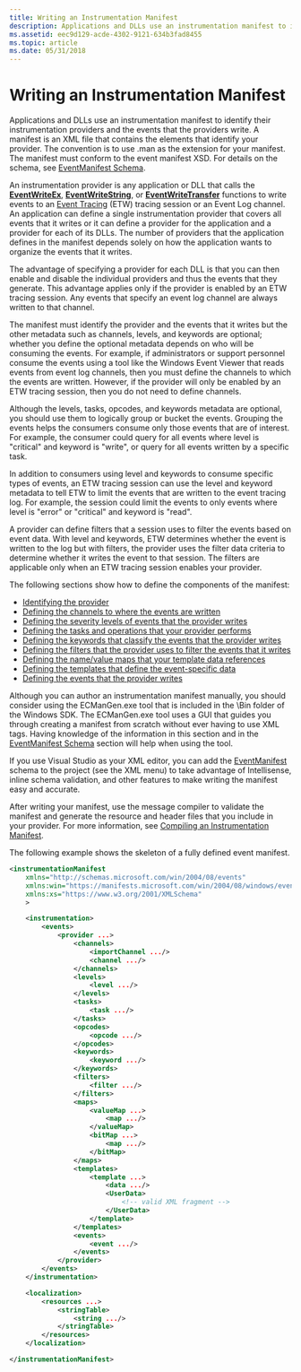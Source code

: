 ```yaml
---
title: Writing an Instrumentation Manifest
description: Applications and DLLs use an instrumentation manifest to identify their instrumentation providers and the events that the providers write.
ms.assetid: eec9d129-acde-4302-9121-634b3fad8455
ms.topic: article
ms.date: 05/31/2018
---
```


# Writing an Instrumentation Manifest

Applications and DLLs use an instrumentation manifest to identify their instrumentation providers and the events that the providers write. A manifest is an XML file that contains the elements that identify your provider. The convention is to use .man as the extension for your manifest. The manifest must conform to the event manifest XSD. For details on the schema, see [EventManifest Schema](eventmanifestschema-schema.md).

An instrumentation provider is any application or DLL that calls the [**EventWriteEx**](/windows/desktop/api/evntprov/nf-evntprov-eventwriteex), [**EventWriteString**](/windows/desktop/api/evntprov/nf-evntprov-eventwritestring), or [**EventWriteTransfer**](/windows/desktop/api/evntprov/nf-evntprov-eventwritetransfer) functions to write events to an [Event Tracing](/windows/desktop/ETW/event-tracing-portal) (ETW) tracing session or an Event Log channel. An application can define a single instrumentation provider that covers all events that it writes or it can define a provider for the application and a provider for each of its DLLs. The number of providers that the application defines in the manifest depends solely on how the application wants to organize the events that it writes.

The advantage of specifying a provider for each DLL is that you can then enable and disable the individual providers and thus the events that they generate. This advantage applies only if the provider is enabled by an ETW tracing session. Any events that specify an event log channel are always written to that channel.

The manifest must identify the provider and the events that it writes but the other metadata such as channels, levels, and keywords are optional; whether you define the optional metadata depends on who will be consuming the events. For example, if administrators or support personnel consume the events using a tool like the Windows Event Viewer that reads events from event log channels, then you must define the channels to which the events are written. However, if the provider will only be enabled by an ETW tracing session, then you do not need to define channels.

Although the levels, tasks, opcodes, and keywords metadata are optional, you should use them to logically group or bucket the events. Grouping the events helps the consumers consume only those events that are of interest. For example, the consumer could query for all events where level is "critical" and keyword is "write", or query for all events written by a specific task.

In addition to consumers using level and keywords to consume specific types of events, an ETW tracing session can use the level and keyword metadata to tell ETW to limit the events that are written to the event tracing log. For example, the session could limit the events to only events where level is "error" or "critical" and keyword is "read".

A provider can define filters that a session uses to filter the events based on event data. With level and keywords, ETW determines whether the event is written to the log but with filters, the provider uses the filter data criteria to determine whether it writes the event to that session. The filters are applicable only when an ETW tracing session enables your provider.

The following sections show how to define the components of the manifest:

-   [Identifying the provider](identifying-the-provider.md)
-   [Defining the channels to where the events are written](defining-channels.md)
-   [Defining the severity levels of events that the provider writes](defining-severity-levels.md)
-   [Defining the tasks and operations that your provider performs](defining-tasks-and-opcodes.md)
-   [Defining the keywords that classify the events that the provider writes](defining-keywords-used-to-classify-types-of-events.md)
-   [Defining the filters that the provider uses to filter the events that it writes](defining-filters.md)
-   [Defining the name/value maps that your template data references](defining-name-value-mappings.md)
-   [Defining the templates that define the event-specific data](defining-event-data-templates.md)
-   [Defining the events that the provider writes](defining-events.md)

Although you can author an instrumentation manifest manually, you should consider using the ECManGen.exe tool that is included in the \\Bin folder of the Windows SDK. The ECManGen.exe tool uses a GUI that guides you through creating a manifest from scratch without ever having to use XML tags. Having knowledge of the information in this section and in the [EventManifest Schema](eventmanifestschema-schema.md) section will help when using the tool.

If you use Visual Studio as your XML editor, you can add the [EventManifest](eventmanifestschema-schema.md) schema to the project (see the XML menu) to take advantage of Intellisense, inline schema validation, and other features to make writing the manifest easy and accurate.

After writing your manifest, use the message compiler to validate the manifest and generate the resource and header files that you include in your provider. For more information, see [Compiling an Instrumentation Manifest](compiling-an-instrumentation-manifest.md).

The following example shows the skeleton of a fully defined event manifest.


```XML
<instrumentationManifest
    xmlns="http://schemas.microsoft.com/win/2004/08/events" 
    xmlns:win="https://manifests.microsoft.com/win/2004/08/windows/events"
    xmlns:xs="https://www.w3.org/2001/XMLSchema"    
    >

    <instrumentation>
        <events>
            <provider ...>
                <channels>
                    <importChannel .../>
                    <channel .../>
                </channels>
                <levels>
                    <level .../>
                </levels>
                <tasks>
                    <task .../>
                </tasks>
                <opcodes>
                    <opcode .../>
                </opcodes>
                <keywords>
                    <keyword .../>
                </keywords>
                <filters>
                    <filter .../>
                </filters>
                <maps>
                    <valueMap ...>
                        <map .../>
                    </valueMap>
                    <bitMap ...>
                        <map .../>
                    </bitMap>
                </maps>
                <templates>
                    <template ...>
                        <data .../>
                        <UserData>
                            <!-- valid XML fragment -->
                        </UserData>
                    </template>
                </templates>
                <events>
                    <event .../>
                </events>
            </provider>
        </events>
    </instrumentation>

    <localization>
        <resources ...>
            <stringTable>
                <string .../>
            </stringTable>
        </resources>
    </localization>

</instrumentationManifest>
```



 

 